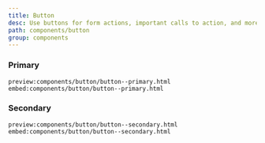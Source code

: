 ```yaml
---
title: Button
desc: Use buttons for form actions, important calls to action, and more with various sizes and styles.
path: components/button
group: components
---
```


### Primary
`preview:components/button/button--primary.html`
`embed:components/button/button--primary.html`

### Secondary
`preview:components/button/button--secondary.html`
`embed:components/button/button--secondary.html`
